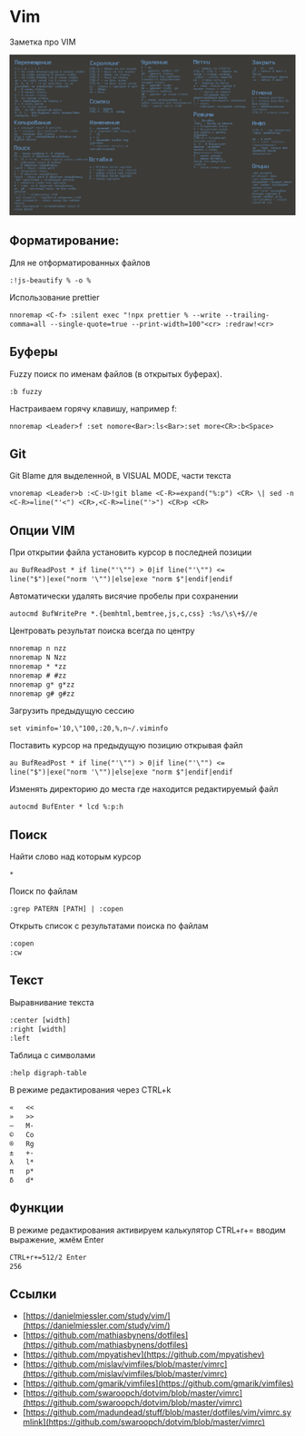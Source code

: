 # Vim

Заметка про VIM

![Горячие клавиши в Vim](vim.png)

## Форматирование:

Для не отформатированных файлов

```
:!js-beautify % -o %
```

Использование prettier

```
nnoremap <C-f> :silent exec "!npx prettier % --write --trailing-comma=all --single-quote=true --print-width=100"<cr> :redraw!<cr>
```

## Буферы
Fuzzy поиск по именам файлов (в открытых буферах).

```
:b fuzzy
```

Настраиваем горячу клавишу, например <Leader>f:

```
nnoremap <Leader>f :set nomore<Bar>:ls<Bar>:set more<CR>:b<Space>
```

## Git

Git Blame для выделенной, в VISUAL MODE, части текста

```
vnoremap <Leader>b :<C-U>!git blame <C-R>=expand("%:p") <CR> \| sed -n <C-R>=line("'<") <CR>,<C-R>=line("'>") <CR>p <CR>
```

## Опции VIM

При открытии файла установить курсор в последней позиции

```
au BufReadPost * if line("'\"") > 0|if line("'\"") <= line("$")|exe("norm '\"")|else|exe "norm $"|endif|endif
```

Автоматически удалять висячие пробелы при сохранении

```
autocmd BufWritePre *.{bemhtml,bemtree,js,c,css} :%s/\s\+$//e
```

Центровать результат поиска всегда по центру

```
nnoremap n nzz
nnoremap N Nzz
nnoremap * *zz
nnoremap # #zz
nnoremap g* g*zz
nnoremap g# g#zz
```

Загрузить предыдущую сессию

```
set viminfo='10,\"100,:20,%,n~/.viminfo
```


Поставить курсор на предыдущую позицию открывая файл

```
au BufReadPost * if line("'\"") > 0|if line("'\"") <= line("$")|exe("norm '\"")|else|exe "norm $"|endif|endif
```

Изменять директорию до места где находится редактируемый файл

```
autocmd BufEnter * lcd %:p:h
```

## Поиск

Найти слово над которым курсор
```
*
```

Поиск по файлам

```
:grep PATERN [PATH] | :copen
```

Открыть список с результатами поиска по файлам

```
:copen
:cw
```

## Текст

Выравнивание текста

```
:center [width]
:right [width]
:left
```

Таблица с символами

```
:help digraph-table
```

В режиме редактирования через CTRL+k

```
«   <<
»   >>
—   M-
©   Co
®   Rg
±   +-
λ   l*
π   p*
δ   d*
```

## Функции

В режиме редактирования активируем калькулятор CTRL+r+= вводим выражение, жмём Enter

```
CTRL+r+=512/2 Enter
256
```

## Ссылки

* [https://danielmiessler.com/study/vim/](https://danielmiessler.com/study/vim/)
* [https://github.com/mathiasbynens/dotfiles](https://github.com/mathiasbynens/dotfiles)
* [https://github.com/mpyatishev](https://github.com/mpyatishev)
* [https://github.com/mislav/vimfiles/blob/master/vimrc](https://github.com/mislav/vimfiles/blob/master/vimrc)
* [https://github.com/gmarik/vimfiles](https://github.com/gmarik/vimfiles)
* [https://github.com/swaroopch/dotvim/blob/master/vimrc](https://github.com/swaroopch/dotvim/blob/master/vimrc)
* [https://github.com/madundead/stuff/blob/master/dotfiles/vim/vimrc.symlink](https://github.com/swaroopch/dotvim/blob/master/vimrc)
